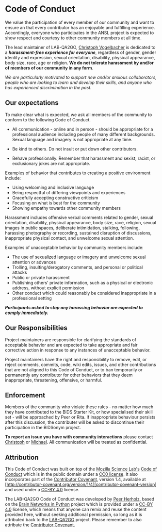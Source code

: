 # Code of Conduct

We value the participation of every member of our community and want to ensure an that every contributor has an enjoyable and fulfilling experience. Accordingly, everyone who participates in the ANSL project is expected to show respect and courtesy to other community members at all time.

The lead maintainer of LAB-QA2GO, [Christoph Vogelbacher](https://github.com/vogelbac) is dedicated to a ***harassment-free experience for everyone***, regardless of gender, gender identity and expression, sexual orientation, disability, physical appearance, body size, race, age or religion. **We do not tolerate harassment by and/or of members of our community in any form**.

*We are particularly motivated to support new and/or anxious collaborators, people who are looking to learn and develop their skills, and anyone who has experienced discrimination in the past.*

## Our expectations

To make clear what is expected, we ask all members of the community to conform to the following Code of Conduct.

* All communication - online and in person - should be appropriate for a professional audience including people of many different backgrounds. Sexual language and imagery is not appropriate at any time.

* Be kind to others. Do not insult or put down other contributors.

* Behave professionally. Remember that harassment and sexist, racist, or exclusionary jokes are not appropriate.

Examples of behavior that contributes to creating a positive environment include:

* Using welcoming and inclusive language
* Being respectful of differing viewpoints and experiences
* Gracefully accepting constructive criticism
* Focusing on what is best for the community
* Showing empathy towards other community members

Harassment includes offensive verbal comments related to gender, sexual orientation, disability, physical appearance, body size, race, religion, sexual images in public spaces, deliberate intimidation, stalking, following, harassing photography or recording, sustained disruption of discussions, inappropriate physical contact, and unwelcome sexual attention.

Examples of unacceptable behavior by community members include:

* The use of sexualized language or imagery and unwelcome sexual attention or advances
* Trolling, insulting/derogatory comments, and personal or political attacks
* Public or private harassment
* Publishing others' private information, such as a physical or electronic address, without explicit permission
* Other conduct which could reasonably be considered inappropriate in a professional setting

***Participants asked to stop any harassing behavior are expected to comply immediately.***

## Our Responsibilities

Project maintainers are responsible for clarifying the standards of acceptable behavior and are expected to take appropriate and fair corrective action in response to any instances of unacceptable behavior.

Project maintainers have the right and responsibility to remove, edit, or reject comments, commits, code, wiki edits, issues, and other contributions that are not aligned to this Code of Conduct, or to ban temporarily or permanently any contributor for other behaviors that they deem inappropriate, threatening, offensive, or harmful.

## Enforcement

Members of the community who violate these rules - no matter how much they have contributed to the BIDS Starter Kit, or how specialised their skill set - will be approached by Peer or Rita. If inappropriate behaviour persists after this discussion, the contributer will be asked to discontinue their participation in the BIDSonym project.

**To report an issue you have with community interactions** please contact [Christoph](https://github.com/peerherholz) or [Michael](https://github.com/vogelbac). All communication will be treated as confidential.

## Attribution

This Code of Conduct was built on top of the [Mozilla Science Lab's][mozilla-science-home] [Code of Conduct][mozilla-science-coc] which is in the public domain under a [CC0 license][cc0-link]. It also incorporates part of the [Contributor Covenant][contributor-covenant-home], version 1.4, available at [http://contributor-covenant.org/version/1/4][contributor-covenant-version] and used under a [CC-BY 4.0][ccby-link] license.

The LAB-QA2GO Code of Conduct was developed by [Peer Herholz][peer-github], based on the [Brain Networks in Python][bnip-repo] project which is provided under a [CC-BY 4.0][ccby-link] license, which means that anyone can remix and reuse the content provided here, without seeking additional permission, so long as it is attributed back to the [LAB-QA2GO][labqa-repo] project. Please remember to also attribute the [Contributor Covenant][contributor-covenant-home].


[contributor-covenant-home]: http://contributor-covenant.org
[contributor-covenant-version]: http://contributor-covenant.org/version/1/4
[ccby-link]: https://creativecommons.org/licenses/by/4.0
[cc0-link]: https://creativecommons.org/publicdomain/zero/1.0
[peer-github]: https://github.com/peerherholz
[bnip-repo]: https://github.com/WhitakerLab/BrainNetworksInPython
[labqa-repo]: https://github.com/vogelbac/LAB-QA2GO
[mozilla-science-home]: https://science.mozilla.org/
[mozilla-science-coc]: https://github.com/mozillascience/code_of_conduct
